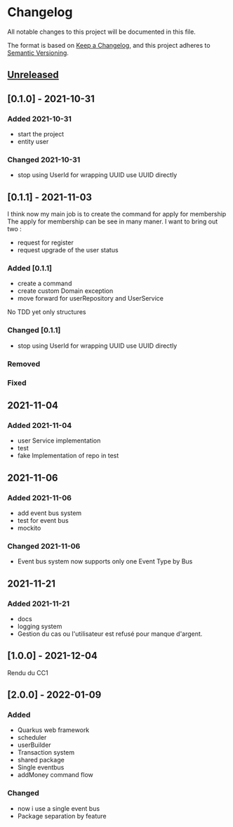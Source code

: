 # Changelog

All notable changes to this project will be documented in this file.

The format is based on [Keep a Changelog](https://keepachangelog.com/en/1.0.0/),
and this project adheres to [Semantic Versioning](https://semver.org/spec/v2.0.0.html).

## [Unreleased]

## [0.1.0] - 2021-10-31

### Added 2021-10-31

- start the project
- entity user

### Changed 2021-10-31

- stop using UserId for wrapping UUID use UUID directly

## [0.1.1] - 2021-11-03

I think now my main job is to create the command for apply for membership
The apply for membership can be see in many maner. I want to bring out two :

- request for register
- request upgrade of the user status

### Added [0.1.1]

- create a command
- create custom Domain exception
- move forward for userRepository and UserService

No TDD yet only structures

### Changed [0.1.1]

- stop using UserId for wrapping UUID use UUID directly

### Removed

### Fixed

## 2021-11-04

### Added 2021-11-04

- user Service implementation
- test
- fake Implementation of repo in test

## 2021-11-06

### Added 2021-11-06

- add event bus system
- test for event bus
- mockito

### Changed 2021-11-06

- Event bus system now supports only one Event Type by Bus

## 2021-11-21

### Added 2021-11-21

- docs
- logging system
- Gestion du cas ou l'utilisateur est refusé pour manque d'argent.

## [1.0.0] - 2021-12-04

Rendu du CC1

## [2.0.0] - 2022-01-09

### Added

- Quarkus web framework
- scheduler
- userBuilder
- Transaction system
- shared package
- Single eventbus
- addMoney command flow

### Changed

- now i use a single event bus
- Package separation by feature

[unreleased]: https://github.com/SwannHERRERA/CC1-AL-4/commits/develop/changelog.md
